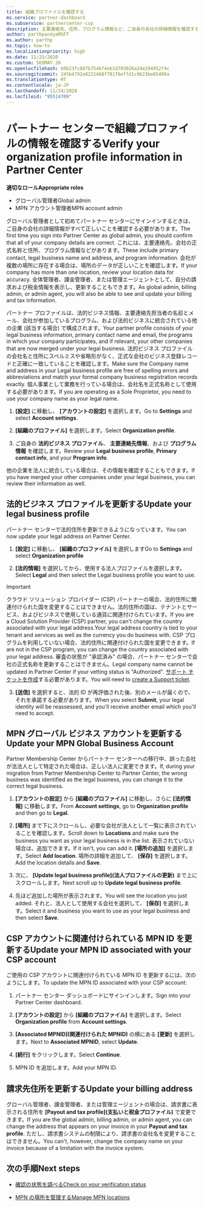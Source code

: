 ```yaml
---
title: 組織プロファイルを確認する
ms.service: partner-dashboard
ms.subservice: partnercenter-csp
description: 主要連絡先、住所、プログラム情報など、ご自身の会社の詳細情報を確認する方法について説明します。 また、法的住所や請求先住所を更新することもできます。
author: parthpandyaMSFT
ms.author: parthp
ms.topic: how-to
ms.localizationpriority: high
ms.date: 11/23/2020
ms.custom: SEOMAY.20
ms.openlocfilehash: b9b23fc887b754bf4eb1d703026a24e294952f4c
ms.sourcegitcommit: 245b4792e8221468f781f6effd1c9b23be05499a
ms.translationtype: HT
ms.contentlocale: ja-JP
ms.lasthandoff: 11/24/2020
ms.locfileid: "95514709"
---
```

# <a name="verify-your-organization-profile-information-in-partner-center"></a><span data-ttu-id="7bbb5-104">パートナー センターで組織プロファイルの情報を確認する</span><span class="sxs-lookup"><span data-stu-id="7bbb5-104">Verify your organization profile information in Partner Center</span></span>

<span data-ttu-id="7bbb5-105">**適切なロール**</span><span class="sxs-lookup"><span data-stu-id="7bbb5-105">**Appropriate roles**</span></span>

- <span data-ttu-id="7bbb5-106">グローバル管理者</span><span class="sxs-lookup"><span data-stu-id="7bbb5-106">Global admin</span></span>
- <span data-ttu-id="7bbb5-107">MPN アカウント管理者</span><span class="sxs-lookup"><span data-stu-id="7bbb5-107">MPN account admin</span></span>

<span data-ttu-id="7bbb5-108">グローバル管理者として初めてパートナー センターにサインインするときは、ご自身の会社の詳細情報がすべて正しいことを確認する必要があります。</span><span class="sxs-lookup"><span data-stu-id="7bbb5-108">The first time you sign into Partner Center as global admin, you should confirm that all of your company details are correct.</span></span> <span data-ttu-id="7bbb5-109">これには、主要連絡先、会社の正式名称と住所、プログラム情報などがあります。</span><span class="sxs-lookup"><span data-stu-id="7bbb5-109">These include primary contact, legal business name and address, and program information.</span></span> <span data-ttu-id="7bbb5-110">会社が複数の場所に存在する場合は、場所のデータが正しいことを確認します。</span><span class="sxs-lookup"><span data-stu-id="7bbb5-110">If your company has more than one location, review your location data for accuracy.</span></span> <span data-ttu-id="7bbb5-111">全体管理者、課金管理者、または管理エージェントとして、自分の請求および税金情報を表示し、更新することもできます。</span><span class="sxs-lookup"><span data-stu-id="7bbb5-111">As global admin, billing admin, or admin agent, you will also be able to see and update your billing and tax information.</span></span>

<span data-ttu-id="7bbb5-112">パートナー プロファイルは、法的ビジネス情報、主要連絡先担当者の名前とメール、会社が参加しているプログラム、および法的ビジネスに統合されている他の企業 (該当する場合) で構成されます。</span><span class="sxs-lookup"><span data-stu-id="7bbb5-112">Your partner profile consists of your legal business information, primary contact name and email, the programs in which your company participates, and if relevant, your other companies that are now merged under your legal business.</span></span> <span data-ttu-id="7bbb5-113">法的ビジネス プロファイルの会社名と住所にスペルミスや省略形がなく、正式な会社のビジネス登録レコードと正確に一致していることを確認します。</span><span class="sxs-lookup"><span data-stu-id="7bbb5-113">Make sure the Company name and address in your Legal business profile are free of spelling errors and abbreviations and match your formal company business registration records exactly.</span></span> <span data-ttu-id="7bbb5-114">個人事業として業務を行っている場合は、会社名を正式名称として使用する必要があります。</span><span class="sxs-lookup"><span data-stu-id="7bbb5-114">If you are operating as a Sole Proprietor, you need to use your company name as your legal name.</span></span>

1. <span data-ttu-id="7bbb5-115">**[設定]** に移動し、 **[アカウントの設定]** を選択します。</span><span class="sxs-lookup"><span data-stu-id="7bbb5-115">Go to **Settings** and select **Account settings**.</span></span>
 
1. <span data-ttu-id="7bbb5-116">**[組織のプロファイル]** を選択します。</span><span class="sxs-lookup"><span data-stu-id="7bbb5-116">Select **Organization profile**.</span></span> 

2. <span data-ttu-id="7bbb5-117">ご自身の **法的ビジネス プロファイル**、 **主要連絡先情報**、および **プログラム情報** を確認します。</span><span class="sxs-lookup"><span data-stu-id="7bbb5-117">Review your **Legal business profile**, **Primary contact info**, and your **Program info**.</span></span>

<span data-ttu-id="7bbb5-118">他の企業を法人に統合している場合は、その情報を確認することもできます。</span><span class="sxs-lookup"><span data-stu-id="7bbb5-118">If you have merged your other companies under your legal business, you can review their information as well.</span></span> 

## <a name="update-your-legal-business-profile"></a><span data-ttu-id="7bbb5-119">法的ビジネス プロファイルを更新する</span><span class="sxs-lookup"><span data-stu-id="7bbb5-119">Update your legal business profile</span></span>

<span data-ttu-id="7bbb5-120">パートナー センターで法的住所を更新できるようになっています。</span><span class="sxs-lookup"><span data-stu-id="7bbb5-120">You can now update your legal address on Partner Center.</span></span>

1. <span data-ttu-id="7bbb5-121">**[設定]** に移動し、 **[組織のプロファイル]** を選択します</span><span class="sxs-lookup"><span data-stu-id="7bbb5-121">Go to **Settings** and select **Organization profile**</span></span>


2. <span data-ttu-id="7bbb5-122">**[法的情報]** を選択してから、使用する法人プロファイルを選択します。</span><span class="sxs-lookup"><span data-stu-id="7bbb5-122">Select **Legal**  and then select the Legal business profile you want to use.</span></span>

>[!Important]
><span data-ttu-id="7bbb5-123">クラウド ソリューション プロバイダー (CSP) パートナーの場合、法的住所に関連付けられた国を変更することはできません。法的住所の国は、テナントとサービス、およびビジネスで使用している通貨に関連付けられています。</span><span class="sxs-lookup"><span data-stu-id="7bbb5-123">If you are a Cloud Solution Provider (CSP) partner, you can't change the country associated with your legal address.Your legal address country is tied to your tenant and services as well as the currency you do business with.</span></span> <span data-ttu-id="7bbb5-124">CSP プログラムを利用していない場合、法的住所に関連付けられた国を変更できます。</span><span class="sxs-lookup"><span data-stu-id="7bbb5-124">If are not in the CSP program, you can change the country associated with your legal address.</span></span> <span data-ttu-id="7bbb5-125">審査の状態が "承認済み" の場合、パートナー センターで会社の正式名称を更新することはできません。</span><span class="sxs-lookup"><span data-stu-id="7bbb5-125">Legal company name cannot be updated in Partner Center if your vetting status is "Authorized".</span></span> <span data-ttu-id="7bbb5-126">[サポート チケットを作成](https://partner.microsoft.com/dashboard/support/csp/servicerequests/create?stage=2&topicid=eb74583c-61b3-2124-bffc-00920e0ae772)する必要があります。</span><span class="sxs-lookup"><span data-stu-id="7bbb5-126">You will need to [create a Support ticket](https://partner.microsoft.com/dashboard/support/csp/servicerequests/create?stage=2&topicid=eb74583c-61b3-2124-bffc-00920e0ae772).</span></span>

3. <span data-ttu-id="7bbb5-127">**[送信]** を選択すると、法的 ID が再評価された後、別のメールが届くので、それを承諾する必要があります。</span><span class="sxs-lookup"><span data-stu-id="7bbb5-127">When you select **Submit**, your legal identity will be reassessed, and you'll receive another email which you'll need to accept.</span></span>

## <a name="update-your-mpn-global-business-account"></a><span data-ttu-id="7bbb5-128">MPN グローバル ビジネス アカウントを更新する</span><span class="sxs-lookup"><span data-stu-id="7bbb5-128">Update your MPN Global Business Account</span></span>

<span data-ttu-id="7bbb5-129">Partner Membership Center からパートナー センターへの移行中、誤った会社が法法人として特定された場合は、正しい法人に変更できます。</span><span class="sxs-lookup"><span data-stu-id="7bbb5-129">If, during your migration from Partner Membership Center to Partner Center, the wrong business was identified as the legal business, you can change it to the correct legal business.</span></span>

1. <span data-ttu-id="7bbb5-130">**[アカウントの設定]** から **[組織のプロファイル]** に移動し、さらに **[法的情報]** に移動します。</span><span class="sxs-lookup"><span data-stu-id="7bbb5-130">From **Account settings**, go to **Organization profile** and then go to **Legal**.</span></span>

1.  <span data-ttu-id="7bbb5-131">**[場所]** まで下にスクロールし、必要な会社が法人として一覧に表示されていることを確認します。</span><span class="sxs-lookup"><span data-stu-id="7bbb5-131">Scroll down to **Locations** and make sure the business you want as your legal business is in the list.</span></span> <span data-ttu-id="7bbb5-132">表示されていない場合は、追加できます。</span><span class="sxs-lookup"><span data-stu-id="7bbb5-132">If it isn't, you can add it.</span></span> <span data-ttu-id="7bbb5-133">**[場所の追加]** を選択します。</span><span class="sxs-lookup"><span data-stu-id="7bbb5-133">Select **Add location**.</span></span> <span data-ttu-id="7bbb5-134">場所の詳細を追加して、 **[保存]** を選択します。</span><span class="sxs-lookup"><span data-stu-id="7bbb5-134">Add the location details and **Save**.</span></span>

2. <span data-ttu-id="7bbb5-135">次に、 **[Update legal business profile]\(法人プロファイルの更新\)** まで上にスクロールします。</span><span class="sxs-lookup"><span data-stu-id="7bbb5-135">Next scroll up to **Update legal business profile**.</span></span>

3. <span data-ttu-id="7bbb5-136">先ほど追加した場所が表示されます。</span><span class="sxs-lookup"><span data-stu-id="7bbb5-136">You will see the location you just added.</span></span> <span data-ttu-id="7bbb5-137">それと、法人として使用する会社を選択して、 **[保存]** を選択します。</span><span class="sxs-lookup"><span data-stu-id="7bbb5-137">Select it and business you want to use as your legal business and then select **Save**.</span></span>

## <a name="update-your-mpn-id-associated-with-your-csp-account"></a><span data-ttu-id="7bbb5-138">CSP アカウントに関連付けられている MPN ID を更新する</span><span class="sxs-lookup"><span data-stu-id="7bbb5-138">Update your MPN ID associated with your CSP account</span></span>

<span data-ttu-id="7bbb5-139">ご使用の CSP アカウントに関連付けられている MPN ID を更新するには、次のようにします。</span><span class="sxs-lookup"><span data-stu-id="7bbb5-139">To update the MPN ID associated with your CSP account:</span></span>

1. <span data-ttu-id="7bbb5-140">パートナー センター ダッシュボードにサインインします。</span><span class="sxs-lookup"><span data-stu-id="7bbb5-140">Sign into your Partner Center dashboard.</span></span>
 
1. <span data-ttu-id="7bbb5-141">**[アカウントの設定]** から **[組織のプロファイル]** を選択します。</span><span class="sxs-lookup"><span data-stu-id="7bbb5-141">Select **Organization profile** from **Account settings**.</span></span>

1. <span data-ttu-id="7bbb5-142">**[Associated MPNID]\(関連付けられた MPNID\)** の横にある **[更新]** を選択します。</span><span class="sxs-lookup"><span data-stu-id="7bbb5-142">Next to **Associated MPNID**, select **Update**.</span></span>
 
1. <span data-ttu-id="7bbb5-143">**[続行]** をクリックします。</span><span class="sxs-lookup"><span data-stu-id="7bbb5-143">Select **Continue**.</span></span>
 
1. <span data-ttu-id="7bbb5-144">MPN ID を追加します。</span><span class="sxs-lookup"><span data-stu-id="7bbb5-144">Add your MPN ID.</span></span>


## <a name="update-your-billing-address"></a><span data-ttu-id="7bbb5-145">請求先住所を更新する</span><span class="sxs-lookup"><span data-stu-id="7bbb5-145">Update your billing address</span></span>

<span data-ttu-id="7bbb5-146">グローバル管理者、課金管理者、または管理エージェントの場合は、請求書に表示される住所を **[Payout and tax profile]\(支払いと税金プロファイル\)** で変更できます。</span><span class="sxs-lookup"><span data-stu-id="7bbb5-146">If you are the global admin, billing admin, or admin agent, you can change the address that appears on your invoice in your **Payout and tax profile**.</span></span> <span data-ttu-id="7bbb5-147">ただし、請求書システムの制限により、請求書の会社名を変更することはできません。</span><span class="sxs-lookup"><span data-stu-id="7bbb5-147">You can't, however, change the company name on your invoice because of a limitation with the invoice system.</span></span>

## <a name="next-steps"></a><span data-ttu-id="7bbb5-148">次の手順</span><span class="sxs-lookup"><span data-stu-id="7bbb5-148">Next steps</span></span>


- [<span data-ttu-id="7bbb5-149">確認の状態を調べる</span><span class="sxs-lookup"><span data-stu-id="7bbb5-149">Check on your verification status</span></span>](verification-responses.md)
 
- [<span data-ttu-id="7bbb5-150">MPN の場所を管理する</span><span class="sxs-lookup"><span data-stu-id="7bbb5-150">Manage MPN locations</span></span>](manage-locations.md)



